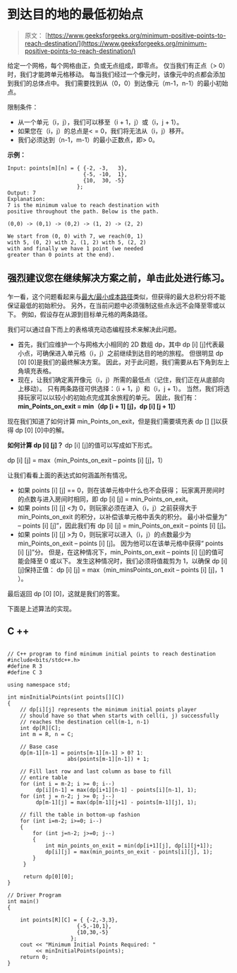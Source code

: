 # 到达目的地的最低初始点

> 原文： [https://www.geeksforgeeks.org/minimum-positive-points-to-reach-destination/](https://www.geeksforgeeks.org/minimum-positive-points-to-reach-destination/)

给定一个网格，每个网格由正，负或无点组成，即零点。 仅当我们有正点（> 0）时，我们才能跨单元格移动。 每当我们经过一个像元时，该像元中的点都会添加到我们的总体点中。 我们需要找到从（0，0）到达像元（m-1，n-1）的最小初始点。

限制条件：

*   从一个单元（i，j），我们可以移至（i + 1，j）或（i，j + 1）。
*   如果您在（i，j）的总点是< = 0，我们将无法从（i，j）移开。
*   我们必须达到（n-1，m-1）的最小正数点，即> 0。

**示例：**

```
Input: points[m][n] = { {-2, -3,   3}, 
                        {-5, -10,  1}, 
                        {10,  30, -5} 
                      };
Output: 7
Explanation: 
7 is the minimum value to reach destination with 
positive throughout the path. Below is the path.

(0,0) -> (0,1) -> (0,2) -> (1, 2) -> (2, 2)

We start from (0, 0) with 7, we reach(0, 1) 
with 5, (0, 2) with 2, (1, 2) with 5, (2, 2)
with and finally we have 1 point (we needed 
greater than 0 points at the end). 
```

[](https://practice.geeksforgeeks.org/problem-page.php?pid=91)

## 强烈建议您在继续解决方案之前，单击此处进行练习。

乍一看，这个问题看起来与[最大/最小成本路径](https://www.geeksforgeeks.org/dynamic-programming-set-6-min-cost-path/)类似，但获得的最大总积分将不能保证最低的初始积分。 另外，在当前问题中必须强制这些点永远不会降至零或以下。 例如，假设存在从源到目标单元格的两条路径。

我们可以通过自下而上的表格填充动态编程技术来解决此问题。

*   首先，我们应维护一个与网格大小相同的 2D 数组 dp，其中 dp [i] [j]代表最小点，可确保进入单元格（i，j）之前继续到达目的地的旅程。 但很明显 dp [0] [0]是我们的最终解决方案。 因此，对于此问题，我们需要从右下角到左上角填充表格。
*   现在，让我们确定离开像元（i，j）所需的最低点（记住，我们正在从底部向上移动）。 只有两条路径可供选择：（i + 1，j）和（i，j + 1）。 当然，我们将选择玩家可以以较小的初始点完成其余旅程的单元。 因此，我们有： **min_Points_on_exit = min（dp [i + 1] [j]，dp [i] [j + 1]）**

现在我们知道了如何计算 min_Points_on_exit，但是我们需要填充表 dp [] []以获得 dp [0] [0]中的解。

**如何计算 dp [i] [j]？**
dp [i] [j]的值可以写成如下形式。

dp [i] [j] = max（min_Points_on_exit – points [i] [j]，1）

让我们看看上面的表达式如何涵盖所有情况。

*   如果 points [i] [j] == 0，则在该单元格中什么也不会获得； 玩家离开房间时的点数与进入房间时相同，即 dp [i] [j] = min_Points_on_exit。
*   如果 points [i] [j] <为 0，则玩家必须在进入（i，j）之前获得大于 min_Points_on_exit 的积分，以补偿该单元格中丢失的积分。 最小补偿量为“ – points [i] [j]”，因此我们有 dp [i] [j] = min_Points_on_exit – points [i] [j]。
*   如果 points [i] [j] >为 0，则玩家可以进入（i，j）的点数最少为 min_Points_on_exit – points [i] [j]。 因为他可以在该单元格中获得“ points [i] [j]”分。 但是，在这种情况下，min_Points_on_exit – points [i] [j]的值可能会降至 0 或以下。 发生这种情况时，我们必须将值裁剪为 1，以确保 dp [i] [j]保持正值：
    dp [i] [j] = max（min_minsPoints_on_exit – points [i] [j]，1 ）。

最后返回 dp [0] [0]，这就是我们的答案。

下面是上述算法的实现。

## C ++

```

// C++ program to find minimum initial points to reach destination 
#include<bits/stdc++.h> 
#define R 3 
#define C 3 

using namespace std; 

int minInitialPoints(int points[][C]) 
{ 
    // dp[i][j] represents the minimum initial points player 
    // should have so that when starts with cell(i, j) successfully 
    // reaches the destination cell(m-1, n-1) 
    int dp[R][C]; 
    int m = R, n = C; 

    // Base case 
    dp[m-1][n-1] = points[m-1][n-1] > 0? 1: 
                   abs(points[m-1][n-1]) + 1; 

    // Fill last row and last column as base to fill 
    // entire table 
    for (int i = m-2; i >= 0; i--) 
         dp[i][n-1] = max(dp[i+1][n-1] - points[i][n-1], 1); 
    for (int j = n-2; j >= 0; j--) 
         dp[m-1][j] = max(dp[m-1][j+1] - points[m-1][j], 1); 

    // fill the table in bottom-up fashion 
    for (int i=m-2; i>=0; i--) 
    { 
        for (int j=n-2; j>=0; j--) 
        { 
            int min_points_on_exit = min(dp[i+1][j], dp[i][j+1]); 
            dp[i][j] = max(min_points_on_exit - points[i][j], 1); 
        } 
     } 

     return dp[0][0]; 
} 

// Driver Program 
int main() 
{ 

    int points[R][C] = { {-2,-3,3}, 
                      {-5,-10,1}, 
                      {10,30,-5} 
                    }; 
    cout << "Minimum Initial Points Required: "
         << minInitialPoints(points); 
    return 0; 
} 

```